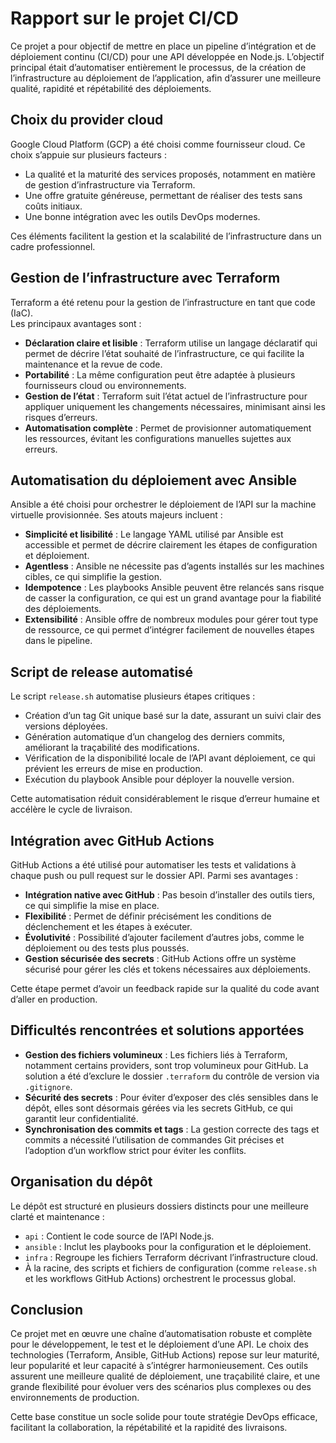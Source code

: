 # Rapport sur le projet CI/CD

Ce projet a pour objectif de mettre en place un pipeline d’intégration et de déploiement continu (CI/CD) pour une API développée en Node.js. L’objectif principal était d’automatiser entièrement le processus, de la création de l’infrastructure au déploiement de l’application, afin d’assurer une meilleure qualité, rapidité et répétabilité des déploiements.

## Choix du provider cloud

Google Cloud Platform (GCP) a été choisi comme fournisseur cloud. Ce choix s’appuie sur plusieurs facteurs :  
- La qualité et la maturité des services proposés, notamment en matière de gestion d’infrastructure via Terraform.  
- Une offre gratuite généreuse, permettant de réaliser des tests sans coûts initiaux.  
- Une bonne intégration avec les outils DevOps modernes.  

Ces éléments facilitent la gestion et la scalabilité de l’infrastructure dans un cadre professionnel.

## Gestion de l’infrastructure avec Terraform

Terraform a été retenu pour la gestion de l’infrastructure en tant que code (IaC).  
Les principaux avantages sont :  
- **Déclaration claire et lisible** : Terraform utilise un langage déclaratif qui permet de décrire l’état souhaité de l’infrastructure, ce qui facilite la maintenance et la revue de code.  
- **Portabilité** : La même configuration peut être adaptée à plusieurs fournisseurs cloud ou environnements.  
- **Gestion de l’état** : Terraform suit l’état actuel de l’infrastructure pour appliquer uniquement les changements nécessaires, minimisant ainsi les risques d’erreurs.  
- **Automatisation complète** : Permet de provisionner automatiquement les ressources, évitant les configurations manuelles sujettes aux erreurs.

## Automatisation du déploiement avec Ansible

Ansible a été choisi pour orchestrer le déploiement de l’API sur la machine virtuelle provisionnée. Ses atouts majeurs incluent :  
- **Simplicité et lisibilité** : Le langage YAML utilisé par Ansible est accessible et permet de décrire clairement les étapes de configuration et déploiement.  
- **Agentless** : Ansible ne nécessite pas d’agents installés sur les machines cibles, ce qui simplifie la gestion.  
- **Idempotence** : Les playbooks Ansible peuvent être relancés sans risque de casser la configuration, ce qui est un grand avantage pour la fiabilité des déploiements.  
- **Extensibilité** : Ansible offre de nombreux modules pour gérer tout type de ressource, ce qui permet d’intégrer facilement de nouvelles étapes dans le pipeline.

## Script de release automatisé

Le script `release.sh` automatise plusieurs étapes critiques :  
- Création d’un tag Git unique basé sur la date, assurant un suivi clair des versions déployées.  
- Génération automatique d’un changelog des derniers commits, améliorant la traçabilité des modifications.  
- Vérification de la disponibilité locale de l’API avant déploiement, ce qui prévient les erreurs de mise en production.  
- Exécution du playbook Ansible pour déployer la nouvelle version.  

Cette automatisation réduit considérablement le risque d’erreur humaine et accélère le cycle de livraison.

## Intégration avec GitHub Actions

GitHub Actions a été utilisé pour automatiser les tests et validations à chaque push ou pull request sur le dossier API. Parmi ses avantages :  
- **Intégration native avec GitHub** : Pas besoin d’installer des outils tiers, ce qui simplifie la mise en place.  
- **Flexibilité** : Permet de définir précisément les conditions de déclenchement et les étapes à exécuter.  
- **Évolutivité** : Possibilité d’ajouter facilement d’autres jobs, comme le déploiement ou des tests plus poussés.  
- **Gestion sécurisée des secrets** : GitHub Actions offre un système sécurisé pour gérer les clés et tokens nécessaires aux déploiements.  

Cette étape permet d’avoir un feedback rapide sur la qualité du code avant d’aller en production.

## Difficultés rencontrées et solutions apportées

- **Gestion des fichiers volumineux** : Les fichiers liés à Terraform, notamment certains providers, sont trop volumineux pour GitHub. La solution a été d’exclure le dossier `.terraform` du contrôle de version via `.gitignore`.  
- **Sécurité des secrets** : Pour éviter d’exposer des clés sensibles dans le dépôt, elles sont désormais gérées via les secrets GitHub, ce qui garantit leur confidentialité.  
- **Synchronisation des commits et tags** : La gestion correcte des tags et commits a nécessité l’utilisation de commandes Git précises et l’adoption d’un workflow strict pour éviter les conflits.

## Organisation du dépôt

Le dépôt est structuré en plusieurs dossiers distincts pour une meilleure clarté et maintenance :  
- `api` : Contient le code source de l’API Node.js.  
- `ansible` : Inclut les playbooks pour la configuration et le déploiement.  
- `infra` : Regroupe les fichiers Terraform décrivant l’infrastructure cloud.  
- À la racine, des scripts et fichiers de configuration (comme `release.sh` et les workflows GitHub Actions) orchestrent le processus global.

## Conclusion

Ce projet met en œuvre une chaîne d’automatisation robuste et complète pour le développement, le test et le déploiement d’une API. Le choix des technologies (Terraform, Ansible, GitHub Actions) repose sur leur maturité, leur popularité et leur capacité à s’intégrer harmonieusement. Ces outils assurent une meilleure qualité de déploiement, une traçabilité claire, et une grande flexibilité pour évoluer vers des scénarios plus complexes ou des environnements de production.

Cette base constitue un socle solide pour toute stratégie DevOps efficace, facilitant la collaboration, la répétabilité et la rapidité des livraisons.
